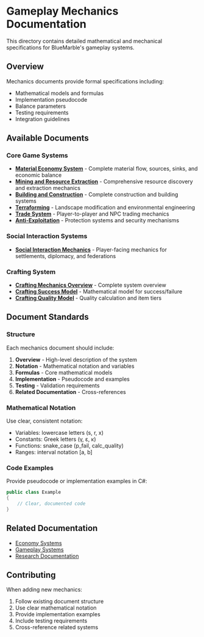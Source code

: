 # Gameplay Mechanics Documentation

This directory contains detailed mathematical and mechanical specifications for BlueMarble's gameplay systems.

## Overview

Mechanics documents provide formal specifications including:

- Mathematical models and formulas
- Implementation pseudocode
- Balance parameters
- Testing requirements
- Integration guidelines

## Available Documents

### Core Game Systems

- **[Material Economy System](./material-economy-system.md)** - Complete material flow, sources, sinks, and economic balance
- **[Mining and Resource Extraction](./mining-resource-extraction.md)** - Comprehensive resource discovery and extraction mechanics
- **[Building and Construction](./building-construction.md)** - Complete construction and building systems
- **[Terraforming](./terraforming.md)** - Landscape modification and environmental engineering
- **[Trade System](./trade-system.md)** - Player-to-player and NPC trading mechanics
- **[Anti-Exploitation](./anti-exploitation.md)** - Protection systems and security mechanisms
### Social Interaction Systems

- **[Social Interaction Mechanics](./social-interaction-mechanics.md)** - Player-facing mechanics for settlements, diplomacy, and federations

### Crafting System

- **[Crafting Mechanics Overview](./crafting-mechanics-overview.md)** - Complete system overview
- **[Crafting Success Model](./crafting-success-model.md)** - Mathematical model for success/failure
- **[Crafting Quality Model](./crafting-quality-model.md)** - Quality calculation and item tiers

## Document Standards

### Structure

Each mechanics document should include:

1. **Overview** - High-level description of the system
2. **Notation** - Mathematical notation and variables
3. **Formulas** - Core mathematical models
4. **Implementation** - Pseudocode and examples
5. **Testing** - Validation requirements
6. **Related Documentation** - Cross-references

### Mathematical Notation

Use clear, consistent notation:

- Variables: lowercase letters (s, r, x)
- Constants: Greek letters (γ, ε, κ)
- Functions: snake_case (p_fail, calc_quality)
- Ranges: interval notation [a, b]

### Code Examples

Provide pseudocode or implementation examples in C#:

```csharp
public class Example
{
    // Clear, documented code
}
```

## Related Documentation

- [Economy Systems](../../systems/economy-systems.md)
- [Gameplay Systems](../../systems/gameplay-systems.md)
- [Research Documentation](../../../research/game-design/)

## Contributing

When adding new mechanics:

1. Follow existing document structure
2. Use clear mathematical notation
3. Provide implementation examples
4. Include testing requirements
5. Cross-reference related systems
